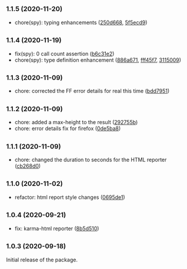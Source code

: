 ## <small>1.1.5 (2020-11-20)</small>

* chore(spy): typing enhancements ([250d668](https://github.com/Netatwork-de/mocha-utils/commit/250d668), [5f5ecd9](https://github.com/Netatwork-de/mocha-utils/commit/5f5ecd9))

## <small>1.1.4 (2020-11-19)</small>

* fix(spy): 0 call count assertion ([b6c31e2](https://github.com/Netatwork-de/mocha-utils/commit/b6c31e2))
* chore(spy): type definition enhancement ([886a671](https://github.com/Netatwork-de/mocha-utils/commit/886a671), [fff45f7](https://github.com/Netatwork-de/mocha-utils/commit/fff45f7), [3115009](https://github.com/Netatwork-de/mocha-utils/commit/3115009))

## <small>1.1.3 (2020-11-09)</small>

* chore: corrected the FF error details for real this time ([bdd7951](https://github.com/Netatwork-de/mocha-utils/commit/bdd7951))

## <small>1.1.2 (2020-11-09)</small>

* chore: added a max-height to the result ([292755b](https://github.com/Netatwork-de/mocha-utils/commit/292755b))
* chore: error details fix for firefox ([0de5ba8](https://github.com/Netatwork-de/mocha-utils/commit/0de5ba8))

## <small>1.1.1 (2020-11-09)</small>

* chore: changed the duration to seconds for the HTML reporter ([cb268d0](https://github.com/Netatwork-de/mocha-utils/commit/cb268d0))

## <small>1.1.0 (2020-11-02)</small>

* refactor: html report style changes ([0695de1](https://github.com/Netatwork-de/mocha-utils/commit/0695de1))

## <small>1.0.4 (2020-09-21)</small>

* fix: karma-html reporter ([8b5d510](https://github.com/Netatwork-de/mocha-utils/commit/8b5d510))

## <small>1.0.3 (2020-09-18)</small>

Initial release of the package.
